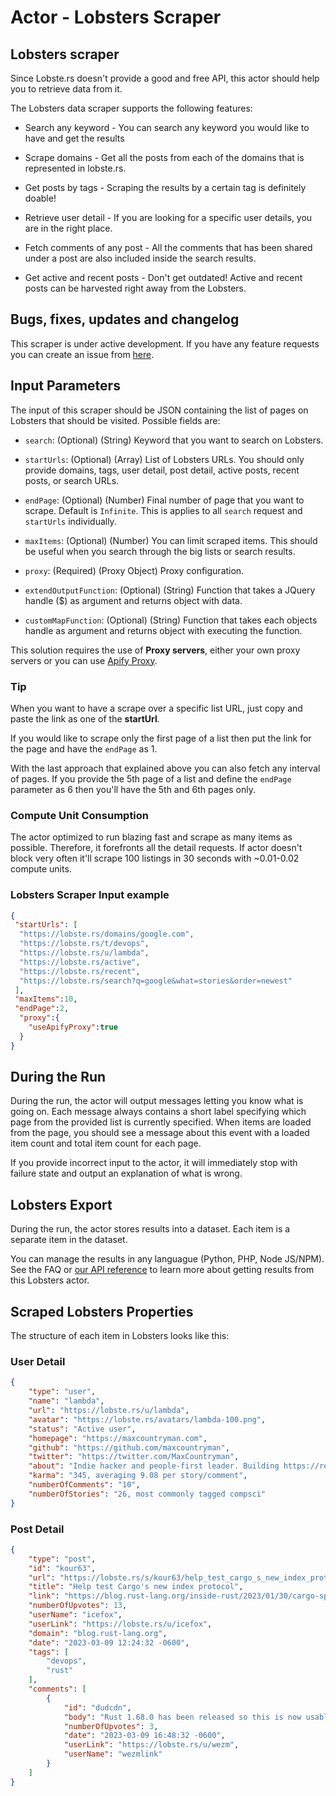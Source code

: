 # Actor - Lobsters Scraper

## Lobsters scraper

Since Lobste.rs doesn't provide a good and free API, this actor should help you to retrieve data from it.

The Lobsters data scraper supports the following features:

-   Search any keyword - You can search any keyword you would like to have and get the results

-   Scrape domains - Get all the posts from each of the domains that is represented in lobste.rs.

-   Get posts by tags - Scraping the results by a certain tag is definitely doable!

-   Retrieve user detail - If you are looking for a specific user details, you are in the right place.

-   Fetch comments of any post - All the comments that has been shared under a post are also included inside the search results.

-   Get active and recent posts - Don't get outdated! Active and recent posts can be harvested right away from the Lobsters.

## Bugs, fixes, updates and changelog

This scraper is under active development. If you have any feature requests you can create an issue from [here](https://github.com/epctex/lobsters-scraper/issues).

## Input Parameters

The input of this scraper should be JSON containing the list of pages on Lobsters that should be visited. Possible fields are:

- `search`: (Optional) (String) Keyword that you want to search on Lobsters.

- `startUrls`: (Optional) (Array) List of Lobsters URLs. You should only provide domains, tags, user detail, post detail, active posts, recent posts, or search URLs.

- `endPage`: (Optional) (Number) Final number of page that you want to scrape. Default is `Infinite`. This is applies to all `search` request and `startUrls` individually.

- `maxItems`: (Optional) (Number) You can limit scraped items. This should be useful when you search through the big lists or search results.

- `proxy`: (Required) (Proxy Object) Proxy configuration.

- `extendOutputFunction`: (Optional) (String) Function that takes a JQuery handle ($) as argument and returns object with data.

- `customMapFunction`: (Optional) (String) Function that takes each objects handle as argument and returns object with executing the function.



This solution requires the use of **Proxy servers**, either your own proxy servers or you can use [Apify Proxy](https://www.apify.com/docs/proxy).

### Tip

When you want to have a scrape over a specific list URL, just copy and paste the link as one of the **startUrl**.

If you would like to scrape only the first page of a list then put the link for the page and have the `endPage` as 1.

With the last approach that explained above you can also fetch any interval of pages. If you provide the 5th page of a list and define the `endPage` parameter as 6 then you'll have the 5th and 6th pages only.

### Compute Unit Consumption

The actor optimized to run blazing fast and scrape as many items as possible. Therefore, it forefronts all the detail requests. If actor doesn't block very often it'll scrape 100 listings in 30 seconds with ~0.01-0.02 compute units.

### Lobsters Scraper Input example

```json
{
 "startUrls": [
  "https://lobste.rs/domains/google.com",
  "https://lobste.rs/t/devops",
  "https://lobste.rs/u/lambda",
  "https://lobste.rs/active",
  "https://lobste.rs/recent",
  "https://lobste.rs/search?q=google&what=stories&order=newest"
 ],
 "maxItems":10,
 "endPage":2,
  "proxy":{
    "useApifyProxy":true
  }
}

```

## During the Run

During the run, the actor will output messages letting you know what is going on. Each message always contains a short label specifying which page from the provided list is currently specified.
When items are loaded from the page, you should see a message about this event with a loaded item count and total item count for each page.

If you provide incorrect input to the actor, it will immediately stop with failure state and output an explanation of what is wrong.

## Lobsters Export

During the run, the actor stores results into a dataset. Each item is a separate item in the dataset.

You can manage the results in any languague (Python, PHP, Node JS/NPM). See the FAQ or <a href="https://www.apify.com/docs/api" target="blank">our API reference</a> to learn more about getting results from this Lobsters actor.

## Scraped Lobsters Properties

The structure of each item in Lobsters looks like this:

### User Detail

```json
{
	"type": "user",
	"name": "lambda",
	"url": "https://lobste.rs/u/lambda",
	"avatar": "https://lobste.rs/avatars/lambda-100.png",
	"status": "Active user",
	"homepage": "https://maxcountryman.com",
	"github": "https://github.com/maxcountryman",
	"twitter": "https://twitter.com/MaxCountryman",
	"about": "Indie hacker and people-first leader. Building https://remotejobs.com in public on Twitter.",
	"karma": "345, averaging 9.08 per story/comment",
	"numberOfComments": "10",
	"numberOfStories": "26, most commonly tagged compsci"
}
```

### Post Detail

```json
{
	"type": "post",
	"id": "kour63",
	"url": "https://lobste.rs/s/kour63/help_test_cargo_s_new_index_protocol",
	"title": "Help test Cargo's new index protocol",
	"link": "https://blog.rust-lang.org/inside-rust/2023/01/30/cargo-sparse-protocol.html",
	"numberOfUpvotes": 13,
	"userName": "icefox",
	"userLink": "https://lobste.rs/u/icefox",
	"domain": "blog.rust-lang.org",
	"date": "2023-03-09 12:24:32 -0600",
	"tags": [
		"devops",
		"rust"
	],
	"comments": [
		{
			"id": "dudcdn",
			"body": "Rust 1.68.0 has been released so this is now usable in stable Rust too. Still opt-in though. https://blog.rust-lang.org/2023/03/09/Rust-1.68.0.html",
			"numberOfUpvotes": 3,
			"date": "2023-03-09 16:48:32 -0600",
			"userLink": "https://lobste.rs/u/wezm",
			"userName": "wezmlink"
		}
	]
}
```
